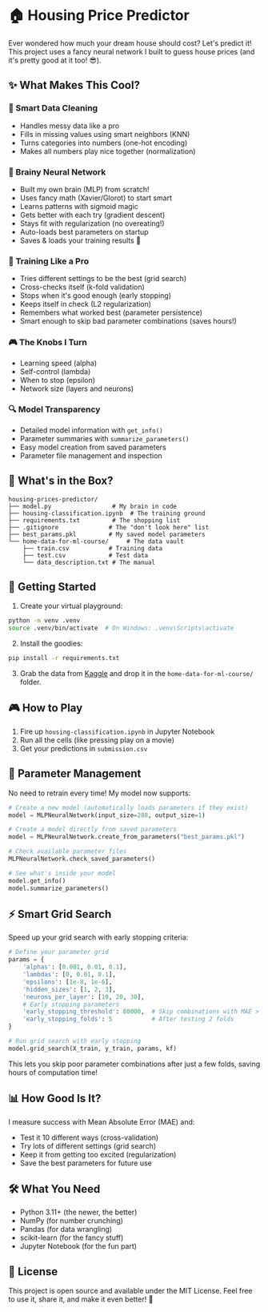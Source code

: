 # 🏠 Housing Price Predictor

Ever wondered how much your dream house should cost? Let's predict it! This project uses a fancy neural network I built to guess house prices (and it's pretty good at it too! 😎).

## ✨ What Makes This Cool?

### 🧹 Smart Data Cleaning
- Handles messy data like a pro
- Fills in missing values using smart neighbors (KNN)
- Turns categories into numbers (one-hot encoding)
- Makes all numbers play nice together (normalization)

### 🧠 Brainy Neural Network
- Built my own brain (MLP) from scratch!
- Uses fancy math (Xavier/Glorot) to start smart
- Learns patterns with sigmoid magic
- Gets better with each try (gradient descent)
- Stays fit with regularization (no overeating!)
- Auto-loads best parameters on startup
- Saves & loads your training results 💾

### 🎯 Training Like a Pro
- Tries different settings to be the best (grid search)
- Cross-checks itself (k-fold validation)
- Stops when it's good enough (early stopping)
- Keeps itself in check (L2 regularization)
- Remembers what worked best (parameter persistence)
- Smart enough to skip bad parameter combinations (saves hours!)

### 🎮 The Knobs I Turn
- Learning speed (alpha)
- Self-control (lambda)
- When to stop (epsilon)
- Network size (layers and neurons)

### 🔍 Model Transparency
- Detailed model information with `get_info()`
- Parameter summaries with `summarize_parameters()`
- Easy model creation from saved parameters
- Parameter file management and inspection

## 📁 What's in the Box?

```
housing-prices-predictor/
├── model.py                 # My brain in code
├── housing-classification.ipynb  # The training ground
├── requirements.txt         # The shopping list
├── .gitignore              # The "don't look here" list
├── best_params.pkl         # My saved model parameters
└── home-data-for-ml-course/     # The data vault
    ├── train.csv           # Training data
    ├── test.csv            # Test data
    └── data_description.txt # The manual
```

## 🚀 Getting Started

1. Create your virtual playground:
```bash
python -m venv .venv
source .venv/bin/activate  # On Windows: .venv\Scripts\activate
```

2. Install the goodies:
```bash
pip install -r requirements.txt
```

3. Grab the data from [Kaggle](https://www.kaggle.com/competitions/home-data-for-ml-course/data) and drop it in the `home-data-for-ml-course/` folder.

## 🎮 How to Play

1. Fire up `housing-classification.ipynb` in Jupyter Notebook
2. Run all the cells (like pressing play on a movie)
3. Get your predictions in `submission.csv`

## 💾 Parameter Management

No need to retrain every time! My model now supports:

```python
# Create a new model (automatically loads parameters if they exist)
model = MLPNeuralNetwork(input_size=288, output_size=1)

# Create a model directly from saved parameters
model = MLPNeuralNetwork.create_from_parameters("best_params.pkl")

# Check available parameter files
MLPNeuralNetwork.check_saved_parameters()

# See what's inside your model
model.get_info()
model.summarize_parameters()
```

## ⚡ Smart Grid Search

Speed up your grid search with early stopping criteria:

```python
# Define your parameter grid
params = {
    'alphas': [0.001, 0.01, 0.1],
    'lambdas': [0, 0.01, 0.1],
    'epsilons': [1e-8, 1e-6],
    'hidden_sizes': [1, 2, 3],
    'neurons_per_layer': [10, 20, 30],
    # Early stopping parameters
    'early_stopping_threshold': 80000,  # Skip combinations with MAE > 20000
    'early_stopping_folds': 5           # After testing 2 folds
}

# Run grid search with early stopping
model.grid_search(X_train, y_train, params, kf)
```

This lets you skip poor parameter combinations after just a few folds, saving hours of computation time!

## 📊 How Good Is It?

I measure success with Mean Absolute Error (MAE) and:
- Test it 10 different ways (cross-validation)
- Try lots of different settings (grid search)
- Keep it from getting too excited (regularization)
- Save the best parameters for future use

## 🛠️ What You Need

- Python 3.11+ (the newer, the better)
- NumPy (for number crunching)
- Pandas (for data wrangling)
- scikit-learn (for the fancy stuff)
- Jupyter Notebook (for the fun part)

## 📝 License

This project is open source and available under the MIT License. Feel free to use it, share it, and make it even better! 🚀